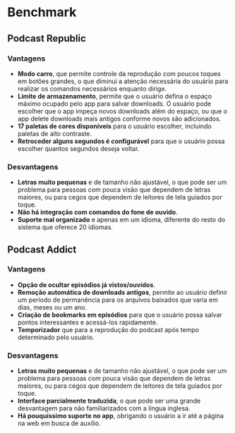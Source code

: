 # Benchmark

## Podcast Republic

### Vantagens

- **Modo carro**, que permite controle da reprodução com poucos toques em botões grandes, o que diminui a atenção necessária do usuário para realizar os comandos necessários enquanto dirige.
- **Limite de armazenamento**, permite que o usuário defina o espaço máximo ocupado pelo app para salvar downloads. O usuário pode escolher que o app impeça novos downloads além do espaço, ou que o app delete downloads mais antigos conforme novos são adicionados.
- **17 paletas de cores disponíveis** para o usuário escolher, incluindo paletas de alto contraste.
- **Retroceder alguns segundos é configurável** para que o usuário possa escolher quantos segundos deseja voltar.

### Desvantagens

- **Letras muito pequenas** e de tamanho não ajustável, o que pode ser um problema para pessoas com pouca visão que dependem de letras maiores, ou para cegos que dependem de leitores de tela guiados por toque.
- **Não há integração com comandos do fone de ouvido**.
- **Suporte mal organizado** e apenas em um idioma, diferente do resto do sistema que oferece 20 idiomas.

## Podcast Addict

### Vantagens

- **Opção de ocultar episódios já vistos/ouvidos**.
- **Remoção automática de downloads antigos**, permite ao usuário definir um período de permanência para os arquivos baixados que varia em dias, meses ou um ano.
- **Criação de bookmarks em episódios** para que o usuário possa salvar pontos interessantes e acessá-los rapidamente.
- **Temporizador** que para a reprodução do podcast após tempo determinado pelo usuário.

### Desvantagens

- **Letras muito pequenas** e de tamanho não ajustável, o que pode ser um problema para pessoas com pouca visão que dependem de letras maiores, ou para cegos que dependem de leitores de tela guiados por toque.
- **Interface parcialmente traduzida**, o que pode ser uma grande desvantagem para não familiarizados com a língua inglesa.
- **Há pouquíssimo suporte no app**, obrigando o usuário a ir até a página na web em busca de auxílio.